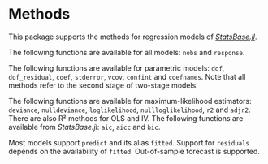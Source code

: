 # Methods

This package supports the methods for regression models of [*StatsBase.jl*](http://juliastats.github.io/StatsBase.jl/stable/statmodels.html).

The following functions are available for all models: `nobs` and `response`.

The following functions are available for parametric models: `dof`, `dof_residual`, `coef`, `stderror`, `vcov`, `confint` and `coefnames`. Note that all methods refer to the second stage of two-stage models.

The following functions are available for maximum-likelihood estimators: `deviance`, `nulldeviance`, `loglikelihood`, `nullloglikelihood`, `r2` and `adjr2`. There are also R² methods for OLS and IV. The following functions are available from *StatsBase.jl*: `aic`, `aicc` and `bic`.

Most models support `predict` and its alias `fitted`. Support for `residuals` depends on the availability of `fitted`. Out-of-sample forecast is supported.
